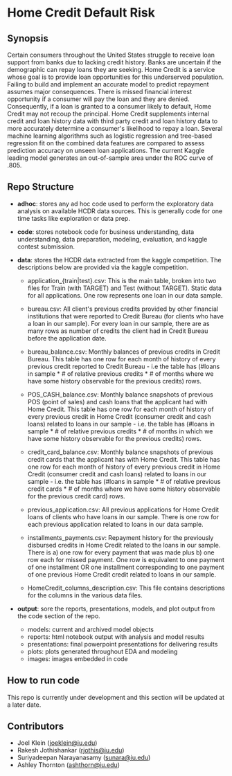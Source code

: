 # Home Credit Default Risk

## Synopsis

Certain consumers throughout the United States struggle to receive loan support from banks due to lacking credit history. Banks are uncertain if the demographic can repay loans they are seeking. Home Credit is a service whose goal is to provide loan opportunities for this underserved population. Failing to build and implement an accurate model to predict repayment assumes major consequences. There is missed financial interest opportunity if a consumer will pay the loan and they are denied. Consequently, if a loan is granted to a consumer likely to default, Home Credit may not recoup the principal. Home Credit supplements internal credit and loan history data with third party credit and loan history data to more accurately determine a consumer's likelihood to repay a loan. Several machine learning algorithms such as logistic regression and tree-based regression fit on the combined data features are compared to assess prediction accuracy on unseen loan applications. The current Kaggle leading model generates an out-of-sample area under the ROC curve of .805.

## Repo Structure

+ **adhoc**: stores any ad hoc code used to perform the exploratory data analysis on available HCDR data sources. This is generally code for one time tasks like exploration or data prep.

+ **code**: stores notebook code for business understanding, data understanding, data preparation, modeling, evaluation, and kaggle contest submission.

+ **data**: stores the HCDR data extracted from the kaggle competition. The descriptions below are provided via the kaggle competition.

    + application_{train|test}.csv: This is the main table, broken into two files for Train (with TARGET) and Test (without TARGET). Static data for all applications. One row represents one loan in our data sample.

    + bureau.csv: All client's previous credits provided by other financial institutions that were reported to Credit Bureau (for clients who have a loan in our sample). For every loan in our sample, there are as many rows as number of credits the client had in Credit Bureau before the application date.

    + bureau_balance.csv: Monthly balances of previous credits in Credit Bureau. This table has one row for each month of history of every previous credit reported to Credit Bureau - i.e the table has (#loans in sample * # of relative previous credits * # of months where we have some history observable for the previous credits) rows.

    + POS_CASH_balance.csv: Monthly balance snapshots of previous POS (point of sales) and cash loans that the applicant had with Home Credit. This table has one row for each month of history of every previous credit in Home Credit (consumer credit and cash loans) related to loans in our sample - i.e. the table has (#loans in sample * # of relative previous credits * # of months in which we have some history observable for the previous credits) rows.

    + credit_card_balance.csv: Monthly balance snapshots of previous credit cards that the applicant has with Home Credit. This table has one row for each month of history of every previous credit in Home Credit (consumer credit and cash loans) related to loans in our sample - i.e. the table has (#loans in sample * # of relative previous credit cards * # of months where we have some history observable for the previous credit card) rows.

    + previous_application.csv: All previous applications for Home Credit loans of clients who have loans in our sample. There is one row for each previous application related to loans in our data sample.

    + installments_payments.csv: Repayment history for the previously disbursed credits in Home Credit related to the loans in our sample. There is a) one row for every payment that was made plus b) one row each for missed payment. One row is equivalent to one payment of one installment OR one installment corresponding to one payment of one previous Home Credit credit related to loans in our sample.
    
    + HomeCredit_columns_description.csv: This file contains descriptions for the columns in the various data files.

+ **output**: sore the reports, presentations, models, and plot output from the code section of the repo.

    + models: current and archived model objects
    + reports: html notebook output with analysis and model results
    + presentations: final powerpoint presentations for delivering results
    + plots: plots generated throughout EDA and modeling
    + images: images embedded in code

## How to run code

This repo is currently under development and this section will be updated at a later date.

## Contributors

* Joel Klein (joeklein@iu.edu)
* Rakesh Jothishankar (rjothis@iu.edu)
* Suriyadeepan Narayanasamy (sunara@iu.edu)
* Ashley Thornton (ashthorn@iu.edu)
